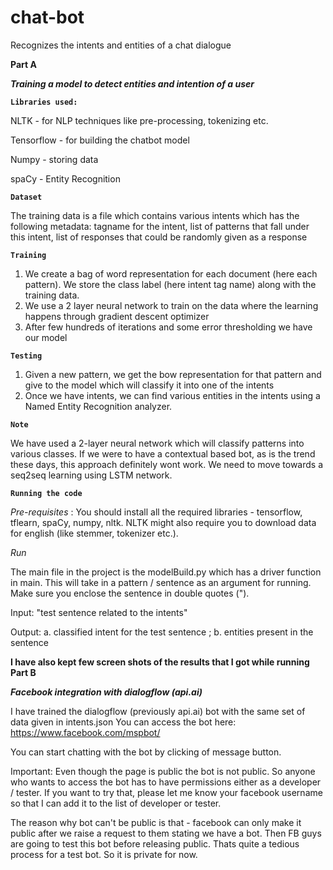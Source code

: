 # chat-bot
Recognizes the intents and entities of a chat dialogue

**Part A**

**_Training a model to detect entities and intention of a user_** 

**`Libraries used:`**

NLTK - for NLP techniques like pre-processing, tokenizing etc.

Tensorflow - for building the chatbot model

Numpy - storing data

spaCy - Entity Recognition

**`Dataset`**

The training data is a file which contains various intents which has the following metadata: tagname for the intent, list of patterns that fall under this intent, list of responses that could be randomly given as a response

**`Training`**

1. We create a bag of word representation for each document (here each pattern). We store the class label (here intent tag name) along with the training data.
2. We use a 2 layer neural network to train on the data where the learning happens through gradient descent optimizer
3. After few hundreds of iterations and some error thresholding we have our model

**`Testing`**

1. Given a new pattern, we get the bow representation for that pattern and give to the model which will classify it into one of the intents
2. Once we have intents, we can find various entities in the intents using a Named Entity Recognition analyzer.

**`Note`**

We have used a 2-layer neural network which will classify patterns into various classes. If we were to have a contextual based bot, as is the trend these days, this approach definitely wont work. We need to move towards a seq2seq learning using LSTM network. 

**`Running the code`**

_Pre-requisites_ :
You should install all the required libraries - tensorflow, tflearn, spaCy, numpy, nltk. NLTK might also require you to download data for english (like stemmer, tokenizer etc.).

_Run_

The main file in the project is the modelBuild.py which has a driver function in main. This will take in a pattern / sentence as an argument for running. Make sure you enclose the sentence in double quotes (").

Input: "test sentence related to the intents"

Output: a. classified intent for the test sentence ; b. entities present in the sentence 

**I have also kept few screen shots of the results that I got while running**
**Part B**

**_Facebook integration with dialogflow (api.ai)_**

I have trained the dialogflow (previously api.ai) bot with the same set of data given in intents.json
You can access the bot here: https://www.facebook.com/mspbot/

You can start chatting with the bot by clicking of message button.

Important:
Even though the page is public the bot is not public. So anyone who wants to access the bot has to have permissions either as a developer / tester. 
If you want to try that, please let me know your facebook username so that I can add it to the list of developer or tester.

The reason why bot can't be public is that - facebook can only make it public after we raise a request to them stating we have a bot. Then FB guys are going to test this bot before releasing public. Thats quite a tedious process for a test bot. So it is private for now.